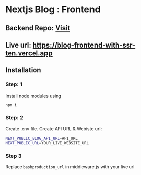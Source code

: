 
# Nextjs Blog : Frontend

## Backend Repo: [Visit](https://github.com/babluroy/nodejs-mongodb-blog-backend)




## Live url: https://blog-frontend-with-ssr-ten.vercel.app

## Installation

### Step: 1
Install node modules using

```bash
npm i
```

### Step: 2
Create .env file.
Create API URL & Webiste url:

```bash
NEXT_PUBLIC_BLOG_API_URL=API_URL
NEXT_PUBLIC_URL=YOUR_LIVE_WEBSITE_URL
```

### Step 3
Replace ```bashproduction_url``` in middleware.js with your live 
url